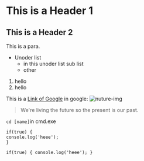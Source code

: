 # This is a Header 1
## This is a Header 2

This is a para.

* Unoder list
  * in this unoder list sub list
  * other
  
1. hello
2. hello

This is a [Link of Google](https://www.google.com/)
in google:
![nuture-img](https://wonderfulengineering.com/wp-content/uploads/2016/01/nature-wallpapers-38-610x381.jpg)

> We're living the future so
> the present is our past.

`cd [name]`in cmd.exe
```
if(true) {
console.log('heee');
}

```
`
if(true) {
console.log('heee');
}
`
